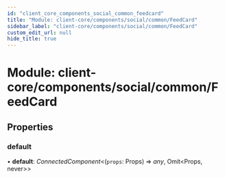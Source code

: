 ```yaml
---
id: "client_core_components_social_common_feedcard"
title: "Module: client-core/components/social/common/FeedCard"
sidebar_label: "client-core/components/social/common/FeedCard"
custom_edit_url: null
hide_title: true
---
```


# Module: client-core/components/social/common/FeedCard

## Properties

### default

• **default**: *ConnectedComponent*<(`props`: Props) => *any*, Omit<Props, never\>\>
